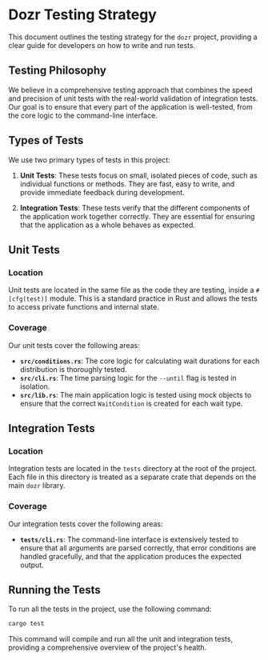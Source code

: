 # Dozr Testing Strategy

This document outlines the testing strategy for the `dozr` project, providing a clear guide for developers on how to write and run tests.

## Testing Philosophy

We believe in a comprehensive testing approach that combines the speed and precision of unit tests with the real-world validation of integration tests. Our goal is to ensure that every part of the application is well-tested, from the core logic to the command-line interface.

## Types of Tests

We use two primary types of tests in this project:

1.  **Unit Tests**: These tests focus on small, isolated pieces of code, such as individual functions or methods. They are fast, easy to write, and provide immediate feedback during development.

2.  **Integration Tests**: These tests verify that the different components of the application work together correctly. They are essential for ensuring that the application as a whole behaves as expected.

## Unit Tests

### Location

Unit tests are located in the same file as the code they are testing, inside a `#[cfg(test)]` module. This is a standard practice in Rust and allows the tests to access private functions and internal state.

### Coverage

Our unit tests cover the following areas:

*   **`src/conditions.rs`**: The core logic for calculating wait durations for each distribution is thoroughly tested.
*   **`src/cli.rs`**: The time parsing logic for the `--until` flag is tested in isolation.
*   **`src/lib.rs`**: The main application logic is tested using mock objects to ensure that the correct `WaitCondition` is created for each wait type.

## Integration Tests

### Location

Integration tests are located in the `tests` directory at the root of the project. Each file in this directory is treated as a separate crate that depends on the main `dozr` library.

### Coverage

Our integration tests cover the following areas:

*   **`tests/cli.rs`**: The command-line interface is extensively tested to ensure that all arguments are parsed correctly, that error conditions are handled gracefully, and that the application produces the expected output.

## Running the Tests

To run all the tests in the project, use the following command:

```bash
cargo test
```

This command will compile and run all the unit and integration tests, providing a comprehensive overview of the project's health.
